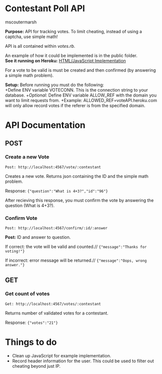 Contestant Poll API
===========================
mscoutermarsh

**Purpose:** 
API for tracking votes. To limit cheating, instead of using a captcha, use simple math!

API is all contained within *votes.rb.*

An example of how it could be implemented is in the public folder.  
**See it running on Heroku:** [HTML/JavaScript Implementation](http://voteAPI.heroku.com/vote.html "voteAPI")

For a vote to be valid is must be created and then confirmed (by answering a simple math problem).

**Setup:** Before running you must do the following:  
+Define ENV variable VOTECONN. This is the connection string to your database.
+*Optional:* Define ENV variable ALLOW_REF with the domain you want to limit requests from.
+Example: ALLOWED_REF=voteAPI.heroku.com will only allow record votes if the referer is from the specified domain.



API Documentation
============================

POST
----

### Create a new Vote
`Post: http://localhost:4567/vote/:contestant`

Creates a new vote. Returns json containing the ID and the simple math problem.

Response: `{"question":"What is 4+3?","id":"96"}`

After recieving this response, you must confirm the vote by answering the question (What is 4+3?).

### Confirm Vote
`Post: http://localhost:4567/confirm/:id/:answer`

**Post:** ID and answer to question.

If correct: the vote will be valid and counted.//
`{"message":"Thanks for voting!"}`

If incorrect: error message will be returned.//
`{"message":"Oops, wrong answer."}`


GET
----

### Get count of votes

`Get: http://localhost:4567/votes/:contestant`

Returns number of validated votes for a contestant.

Response: `{"votes":"21"}`

Things to do
============================
+ Clean up JavaScript for example implementation.
+ Record header information for the user. This could be used to filter out cheating beyond just IP.
